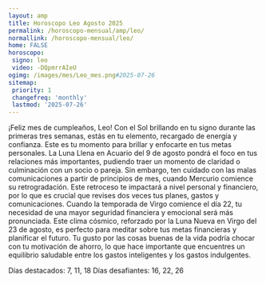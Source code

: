 ```yaml
---
layout: amp
title: Horoscopo Leo Agosto 2025 
permalink: /horoscopo-mensual/amp/leo/
normallink: /horoscopo-mensual/leo/
home: FALSE
horoscopo:
 signo: leo
 video: -DQpmrrAIeU
ogimg: /images/mes/Leo_mes.png#2025-07-26
sitemap:
 priority: 1
 changefreq: 'monthly'
 lastmod: '2025-07-26'
---
```



¡Feliz mes de cumpleaños, Leo! Con el Sol brillando en tu signo durante las primeras tres semanas, estás en tu elemento, recargado de energía y confianza. Este es tu momento para brillar y enfocarte en tus metas personales.
La Luna Llena en Acuario del 9 de agosto pondrá el foco en tus relaciones más importantes, pudiendo traer un momento de claridad o culminación con un socio o pareja. Sin embargo, ten cuidado con las malas comunicaciones a partir de principios de mes, cuando Mercurio comience su retrogradación. Este retroceso te impactará a nivel personal y financiero, por lo que es crucial que revises dos veces tus planes, gastos y comunicaciones.
Cuando la temporada de Virgo comience el día 22, tu necesidad de una mayor seguridad financiera y emocional será más pronunciada. Este clima cósmico, reforzado por la Luna Nueva en Virgo del 23 de agosto, es perfecto para meditar sobre tus metas financieras y planificar el futuro. Tu gusto por las cosas buenas de la vida podría chocar con tu motivación de ahorro, lo que hace importante que encuentres un equilibrio saludable entre los gastos inteligentes y los gastos indulgentes.

Días destacados: 7, 11, 18
Días desafiantes: 16, 22, 26